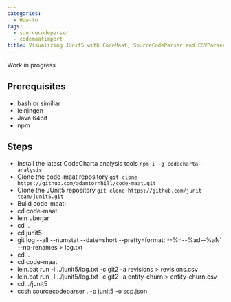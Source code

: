 ```yaml
---
categories:
  - How-to
tags:
  - sourcecodeparser
  - codemaatimport
title: Visualizing JUnit5 with CodeMaat, SourceCodeParser and CSVParser
---
```


Work in progress

## Prerequisites

- bash or similiar
- leiningen
- Java 64bit
- npm

## Steps

- Install the latest CodeCharta analysis tools `npm i -g codecharta-analysis`
- Clone the code-maat repository `git clone https://github.com/adamtornhill/code-maat.git`
- Clone the JUnit5 repository `git clone https://github.com/junit-team/junit5.git`
- Build code-maat:
- cd code-maat
- lein uberjar
- cd ..
- cd junit5
- git log --all --numstat --date=short --pretty=format:'--%h--%ad--%aN' --no-renames > log.txt
- cd ..
- cd code-maat
- lein.bat run -l ../junit5/log.txt -c git2 -a revisions > revisions.csv
- lein.bat run -l ../junit5/log.txt -c git2 -a entity-churn > entity-churn.csv
- cd ../junit5
- ccsh sourcecodeparser . -p junit5 -o scp.json
